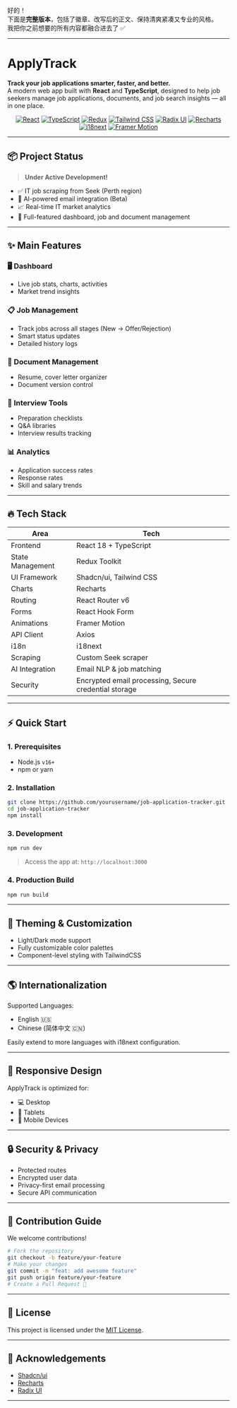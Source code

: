 好的！  
下面是**完整版本**，包括了徽章、改写后的正文、保持清爽紧凑又专业的风格。  
我把你之前想要的所有内容都融合进去了 ✅

---

# ApplyTrack

**Track your job applications smarter, faster, and better.**  
A modern web app built with **React** and **TypeScript**, designed to help job seekers manage job applications, documents, and job search insights — all in one place.

<p align="center">
  <a href="https://react.dev/"><img alt="React" src="https://img.shields.io/badge/React-18-61DAFB?logo=react&logoColor=white&style=for-the-badge"></a>
  <a href="https://www.typescriptlang.org/"><img alt="TypeScript" src="https://img.shields.io/badge/TypeScript-5-3178C6?logo=typescript&logoColor=white&style=for-the-badge"></a>
  <a href="https://redux.js.org/"><img alt="Redux" src="https://img.shields.io/badge/Redux-Toolkit-764ABC?logo=redux&logoColor=white&style=for-the-badge"></a>
  <a href="https://tailwindcss.com/"><img alt="Tailwind CSS" src="https://img.shields.io/badge/Tailwind_CSS-3-06B6D4?logo=tailwindcss&logoColor=white&style=for-the-badge"></a>
  <a href="https://www.radix-ui.com/"><img alt="Radix UI" src="https://img.shields.io/badge/Radix_UI-Accessible-7F52FF?logoColor=white&style=for-the-badge"></a>
  <a href="https://recharts.org/"><img alt="Recharts" src="https://img.shields.io/badge/Recharts-Charts-FF7300?logoColor=white&style=for-the-badge"></a>
  <a href="https://www.i18next.com/"><img alt="i18next" src="https://img.shields.io/badge/i18next-Internationalization-26A69A?logoColor=white&style=for-the-badge"></a>
  <a href="https://www.framer.com/motion/"><img alt="Framer Motion" src="https://img.shields.io/badge/Framer_Motion-Animations-0055FF?logo=framer&logoColor=white&style=for-the-badge"></a>
</p>

---

## 📦 Project Status

> **Under Active Development!**

- ✅ IT job scraping from Seek (Perth region)
- 🧠 AI-powered email integration (Beta)
- 📈 Real-time IT market analytics
- 🚀 Full-featured dashboard, job and document management

---

## ✨ Main Features

### 🖥 Dashboard
- Live job stats, charts, activities
- Market trend insights

### 📋 Job Management
- Track jobs across all stages (New → Offer/Rejection)
- Smart status updates
- Detailed history logs

### 📂 Document Management
- Resume, cover letter organizer
- Document version control

### 🧩 Interview Tools
- Preparation checklists
- Q&A libraries
- Interview results tracking

### 📊 Analytics
- Application success rates
- Response rates
- Skill and salary trends

---

## 🔥 Tech Stack

| Area             | Tech                          |
|------------------|-------------------------------|
| Frontend         | React 18 + TypeScript          |
| State Management | Redux Toolkit                 |
| UI Framework     | Shadcn/ui, Tailwind CSS         |
| Charts           | Recharts                      |
| Routing          | React Router v6               |
| Forms            | React Hook Form               |
| Animations       | Framer Motion                 |
| API Client       | Axios                         |
| i18n             | i18next                       |
| Scraping         | Custom Seek scraper           |
| AI Integration   | Email NLP & job matching       |
| Security         | Encrypted email processing, Secure credential storage |

---

## ⚡ Quick Start

### 1. Prerequisites
- Node.js `v16+`
- npm or yarn

### 2. Installation

```bash
git clone https://github.com/yourusername/job-application-tracker.git
cd job-application-tracker
npm install
```

### 3. Development

```bash
npm run dev
```

> Access the app at: `http://localhost:3000`

### 4. Production Build

```bash
npm run build
```

---

## 🎨 Theming & Customization

- Light/Dark mode support
- Fully customizable color palettes
- Component-level styling with TailwindCSS

---

## 🌎 Internationalization

Supported Languages:
- English 🇺🇸
- Chinese (简体中文 🇨🇳)

Easily extend to more languages with i18next configuration.

---

## 📱 Responsive Design

ApplyTrack is optimized for:
- 💻 Desktop
- 📱 Tablets
- 📱 Mobile Devices

---

## 🔒 Security & Privacy

- Protected routes
- Encrypted user data
- Privacy-first email processing
- Secure API communication

---

## 🤝 Contribution Guide

We welcome contributions!

```bash
# Fork the repository
git checkout -b feature/your-feature
# Make your changes
git commit -m "feat: add awesome feature"
git push origin feature/your-feature
# Create a Pull Request 🚀
```

---

## 📜 License

This project is licensed under the [MIT License](LICENSE).

---

## 🙏 Acknowledgements

- [Shadcn/ui](https://ui.shadcn.com/)
- [Recharts](https://recharts.org/)
- [Radix UI](https://www.radix-ui.com/)

---
